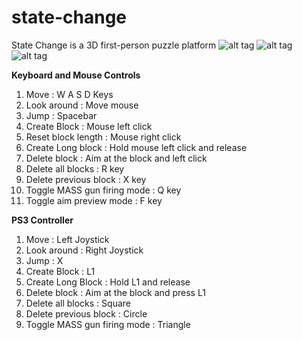 # state-change
State Change is a 3D first-person puzzle platform
![alt tag](https://github.com/mmowbray/state-change/blob/master/Screenshots/screenshot1.png)
![alt tag](https://github.com/mmowbray/state-change/blob/master/Screenshots/screenshot2.png)
![alt tag](https://github.com/mmowbray/state-change/blob/master/Screenshots/screenshot3.png)

**Keyboard and Mouse Controls**

1. Move 			  	 	     : W A S D Keys
2. Look around			 	 	 : Move mouse
3. Jump 					 	 : Spacebar
4. Create Block 			 	 : Mouse left click
5. Reset block length		 	 : Mouse right click
6. Create Long block 	 	 	 : Hold mouse left click and release
7. Delete block 			 	 : Aim at the block and left click
8. Delete all blocks 		 	 : R key
9. Delete previous block 	 	 : X key
10. Toggle MASS gun firing mode  : Q key
11. Toggle aim preview mode 	 : F key

**PS3 Controller**

1. Move 					   : Left Joystick
2. Look around 				   : Right Joystick
3. Jump 					   : X
4. Create Block    			   : L1
5. Create Long Block 		   : Hold L1 and release
6. Delete block 	 		   : Aim at the block and press L1
7. Delete all blocks       	   : Square
8. Delete previous block 	   : Circle
9. Toggle MASS gun firing mode : Triangle

